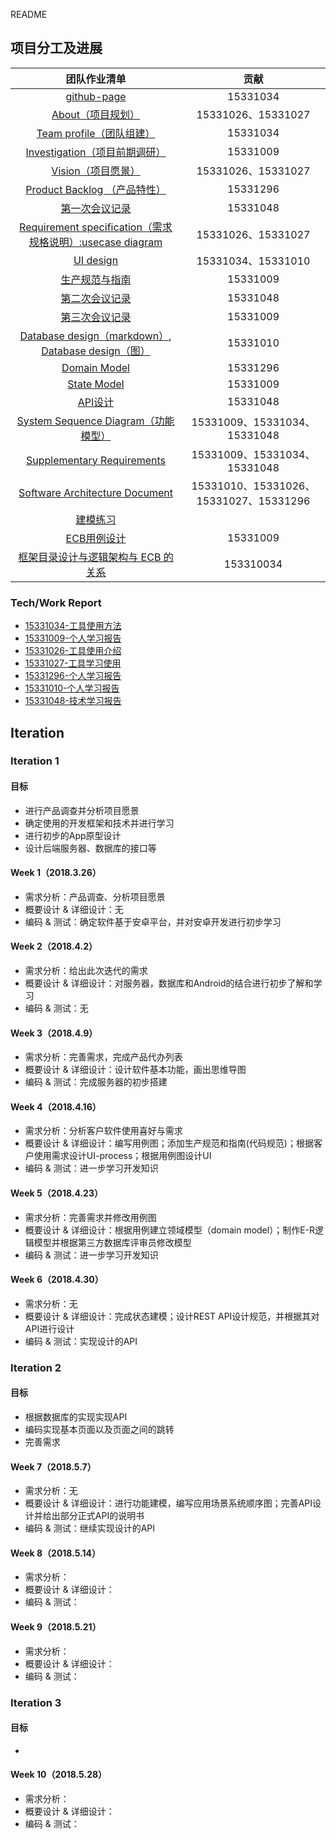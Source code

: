 README

## 项目分工及进展

|                  团队作业清单                  |                 贡献                  |
| :--------------------------------------: | :---------------------------------: |
| [github-page](https://dramatictickets.github.io/dashboard) |              15331034               |
| [About（项目规划）](https://github.com/dramaticTickets/dramatic-tickets/blob/master/ABOUT.md) |          15331026、15331027          |
| [Team profile（团队组建）](https://github.com/dramaticTickets/dramatic-tickets/blob/master/documents/1_responsibility_assignment.md) |              15331034               |
| [ Investigation（项目前期调研）](https://github.com/dramaticTickets/dramatic-tickets/blob/master/documents/3_Product_survey_report.md) |              15331009               |
| [ Vision（项目愿景）](https://github.com/dramaticTickets/dramatic-tickets/blob/master/documents/4_vision.md) |          15331026、15331027          |
| [ Product Backlog （产品特性）](https://github.com/dramaticTickets/dramatic-tickets/blob/master/documents/5_product_backlog_initial.md) |              15331296               |
| [第一次会议记录](https://github.com/dramaticTickets/dramatic-tickets/blob/master/documents/2_meet_recordings.md) |              15331048               |
| [ Requirement specification（需求规格说明）:usecase diagram](https://github.com/dramaticTickets/dramatic-tickets/blob/master/documents/8_use_case.md) |          15331026、15331027          |
| [UI design](https://github.com/dramaticTickets/dramatic-tickets/blob/master/documents/7_Design.md) |          15331034、15331010          |
| [生产规范与指南](https://github.com/dramaticTickets/dramatic-tickets/blob/master/documents/9_code_style.md) |              15331009               |
| [第二次会议记录](https://github.com/dramaticTickets/dramatic-tickets/blob/master/documents/2_meet_recordings.md) |              15331048               |
| [第三次会议记录](https://github.com/dramaticTickets/dramatic-tickets/blob/master/documents/2_meet_recordings.md) |              15331009               |
| [Database design（markdown）](https://github.com/dramaticTickets/dramatic-tickets/blob/master/documents/7_Design.md), [Database design（图）](https://raw.githubusercontent.com/dramaticTickets/dramatic-tickets/master/pictures/小组作业ER建模.png) |              15331010               |
| [Domain Model](https://github.com/dramaticTickets/dramatic-tickets/blob/master/documents/10_domain_model.md) |              15331296               |
| [State Model](https://github.com/dramaticTickets/dramatic-tickets/blob/master/documents/12_state_model.md) |              15331009               |
| [API设计](https://github.com/dramaticTickets/dramatic-tickets/blob/master/documents/7_Design.md) |              15331048               |
| [System Sequence Diagram（功能模型）](https://github.com/dramaticTickets/dramatic-tickets/blob/master/documents/12_System_Sequence_Diagram.md) |     15331009、15331034、15331048      |
| [Supplementary Requirements](https://github.com/dramaticTickets/dramatic-tickets/blob/master/documents/13_Supplementary_Specification.md) |     15331009、15331034、15331048      |
| [Software Architecture Document ](https://github.com/dramaticTickets/dramatic-tickets/blob/master/documents/14_Software_Architecture_Document.md) | 15331010、15331026、15331027、15331296 |
| [ 建模练习 ](https://github.com/dramaticTickets/dramatic-tickets/tree/master/documents/Modeling_Training) |                                     |
|              [ ECB用例设计 ](https://github.com/dramaticTickets/dramatic-tickets/blob/master/documents/16_ECB_sequence%20class_diagram.md)               |              15331009               |
| [框架目录设计与逻辑架构与 ECB 的关系](https://github.com/dramaticTickets/dramatic-tickets/blob/master/documents/15_Catalog_design_Logical_architecture_ECB.md) |              153310034              |

### Tech/Work Report

- [15331034-工具使用方法](https://chenxy296.github.io/week%203/2018/04/15/工具使用方法.html)
- [15331009-个人学习报告](https://zichang06.github.io/2018/04/14/UMLlearningReport/)
- [15331026-工具使用介绍](https://github.com/dramaticTickets/dramatic-tickets/blob/master/documents/Tech_Work_Report/15331026_%E9%99%88%E6%A5%A0_%E5%B7%A5%E5%85%B7%E4%BD%BF%E7%94%A8%E4%BB%8B%E7%BB%8D.md)
- [15331027-工具学习使用](https://github.com/dramaticTickets/dramatic-tickets/blob/master/documents/Tech_Work_Report/15331027_%E9%99%88%E7%A5%BA%E5%8D%8E_%E5%B7%A5%E5%85%B7%E4%BD%BF%E7%94%A8%E6%96%B9%E6%B3%95.md)
- [15331296-个人学习报告](https://github.com/dramaticTickets/dramatic-tickets/blob/master/documents/Tech_Work_Report/15331296_%E7%8E%8B%E5%87%8C%E9%94%8B_%E6%8A%80%E6%9C%AF%E5%AD%A6%E4%B9%A0%E6%8A%A5%E5%91%8A.md)
- [15331010-个人学习报告](https://cicicigar.github.io/2018/04/14/SpringMVC学习报告/)
- [15331048-技术学习报告](https://github.com/dramaticTickets/dramatic-tickets/blob/master/documents/Tech_Work_Report/15331048_%E6%8A%80%E6%9C%AF%E5%AD%A6%E4%B9%A0%E6%8A%A5%E5%91%8A.md)



## Iteration

### Iteration 1

#### 目标

- 进行产品调查并分析项目愿景
- 确定使用的开发框架和技术并进行学习
- 进行初步的App原型设计
- 设计后端服务器、数据库的接口等

#### Week 1（2018.3.26）

- 需求分析：产品调查、分析项目愿景
- 概要设计 & 详细设计：无
- 编码 & 测试：确定软件基于安卓平台，并对安卓开发进行初步学习

#### Week 2（2018.4.2）

- 需求分析：给出此次迭代的需求
- 概要设计 & 详细设计：对服务器，数据库和Android的结合进行初步了解和学习
- 编码 & 测试：无

#### Week 3（2018.4.9）

- 需求分析：完善需求，完成产品代办列表
- 概要设计 & 详细设计：设计软件基本功能，画出思维导图
- 编码 & 测试：完成服务器的初步搭建

#### Week 4（2018.4.16）

- 需求分析：分析客户软件使用喜好与需求
- 概要设计 & 详细设计：编写用例图；添加生产规范和指南(代码规范)；根据客户使用需求设计UI-process；根据用例图设计UI
- 编码 & 测试：进一步学习开发知识

#### Week 5（2018.4.23）

- 需求分析：完善需求并修改用例图
- 概要设计 & 详细设计：根据用例建立领域模型（domain model）；制作E-R逻辑模型并根据第三方数据库评审员修改模型
- 编码 & 测试：进一步学习开发知识

#### Week 6（2018.4.30）

- 需求分析：无
- 概要设计 & 详细设计：完成状态建模；设计REST API设计规范，并根据其对API进行设计
- 编码 & 测试：实现设计的API

### Iteration 2

#### 目标

- 根据数据库的实现实现API
- 编码实现基本页面以及页面之间的跳转
- 完善需求

#### Week 7（2018.5.7）

- 需求分析：无
- 概要设计 & 详细设计：进行功能建模，编写应用场景系统顺序图；完善API设计并给出部分正式API的说明书
- 编码 & 测试：继续实现设计的API

#### Week 8（2018.5.14）

- 需求分析：
- 概要设计 & 详细设计：
- 编码 & 测试：

#### Week 9（2018.5.21）

- 需求分析：
- 概要设计 & 详细设计：
- 编码 & 测试：

### Iteration 3

#### 目标

- ​

#### Week 10（2018.5.28）

- 需求分析：
- 概要设计 & 详细设计：
- 编码 & 测试：
